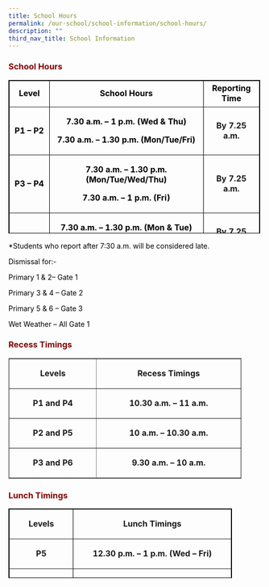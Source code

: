 ```yaml
---
title: School Hours
permalink: /our-school/school-information/school-hours/
description: ""
third_nav_title: School Information
---
```


<h3 style="text-align: justify;"><strong><span style="color: #800000;">School Hours</span></strong></h3>
<table style="height: 304px; width: 99.2725%; border-collapse: collapse; border-style: solid; border-color: #000000;" border="1">
<tbody>
<tr style="height: 52px;">
<td style="width: 13.3518%; height: 52px; text-align: center;"><span style="color: #000000;"><strong>Level</strong></span></td>
<td style="width: 51.2003%; height: 52px; text-align: center;"><span style="color: #000000;"><strong>School Hours</strong></span></td>
<td style="width: 17.9827%; height: 52px; text-align: center;"><span style="color: #000000;"><strong>Reporting Time</strong></span></td>
</tr>
<tr style="height: 78px;">
<td style="height: 78px; width: 13.3518%; text-align: center;">
<p><span style="color: #000000;"><strong>P1 &ndash; P2</strong></span></p>
</td>
<td style="width: 51.2003%; height: 78px; text-align: center;">
<p><span style="color: #000000;"><strong>7.30 a.m. &ndash; 1 p.m. (Wed &amp; Thu)</strong></span></p>
<p><span style="color: #000000;"><strong>7.30 a.m. &ndash; 1.30 p.m. (Mon/Tue/Fri)</strong></span></p>
</td>
<td style="width: 17.9827%; height: 78px; text-align: center;"><strong>By 7.25 a.m.</strong></td>
</tr>
<tr style="height: 96px;">
<td style="height: 96px; width: 13.3518%; text-align: center;">
<p><span style="color: #000000;"><strong>P3 &ndash; P4</strong></span></p>
</td>
<td style="width: 51.2003%; height: 96px; text-align: center;">
<p><span style="color: #000000;"><strong>7.30 a.m. &ndash; 1.30 p.m. (Mon/Tue/Wed/Thu)</strong></span></p>
<p><span style="color: #000000;"><strong>7.30 a.m. &ndash; 1 p.m. (Fri)</strong></span></p>
</td>
<td style="width: 17.9827%; height: 96px; text-align: center;"><strong>By 7.25 a.m.</strong></td>
</tr>
<tr style="height: 78px;">
<td style="height: 78px; width: 13.3518%; text-align: center;">
<p><span style="color: #000000;"><strong>P5 &ndash; P6</strong></span></p>
</td>
<td style="width: 51.2003%; height: 78px; text-align: center;">
<p><span style="color: #000000;"><strong>7.30 a.m. &ndash; 1.30 p.m. (Mon &amp; Tue)</strong></span></p>
<p><span style="color: #000000;"><strong>7.30 a.m. &ndash; 2 p.m. (Wed/Thu/Fri)</strong></span></p>
</td>
<td style="width: 17.9827%; height: 78px; text-align: center;"><strong> By 7.25 a.m.</strong></td>
</tr>
</tbody>
</table>
<p style="text-align: justify;"><span style="color: #000000;">*Students who report after 7:30 a.m. will be considered late.</span></p>
<p style="text-align: justify;"><span style="color: #000000;">Dismissal for:-</span></p>
<p style="text-align: justify;"><span style="color: #000000;">Primary 1 &amp; 2&ndash; Gate 1</span></p>
<p style="text-align: justify;"><span style="color: #000000;">Primary 3 &amp; 4 &ndash; Gate 2</span></p>
<p style="text-align: justify;"><span style="color: #000000;">Primary 5 &amp; 6 &ndash; Gate 3</span></p>
<p style="text-align: justify;"><span style="color: #000000;">Wet Weather &ndash; All Gate 1</span></p>
<h3 style="text-align: justify;"><strong><span style="color: #800000;">Recess Timings</span></strong></h3>
<table style="border-style: solid; width: 463px;" border="1" width="463">
<tbody>
<tr>
<td style="text-align: center; width: 163.562px;">
<p><strong>Levels</strong></p>
</td>
<td style="text-align: center; width: 283.438px;">
<p><strong>Recess Timings</strong></p>
</td>
</tr>
<tr>
<td style="text-align: center; width: 163.562px;">
<p><strong>P1 and P4</strong></p>
</td>
<td style="text-align: center; width: 283.438px;">
<p><strong>10.30 a.m. &ndash; 11 a.m.</strong></p>
</td>
</tr>
<tr>
<td style="text-align: center; width: 163.562px;">
<p><strong>P2 and P5</strong></p>
</td>
<td style="text-align: center; width: 283.438px;">
<p><strong>10 a.m. &ndash; 10.30 a.m.</strong></p>
</td>
</tr>
<tr>
<td style="text-align: center; width: 163.562px;">
<p><strong>P3 and P6</strong></p>
</td>
<td style="text-align: center; width: 283.438px;">
<p><strong>9.30 a.m. &ndash; 10 a.m.</strong></p>
</td>
</tr>
</tbody>
</table>
<h3 style="text-align: justify;"><strong><span style="color: #800000;">Lunch Timings</span></strong></h3>
<table style="height: 138px; width: 444px; border-style: solid; border-color: #000000;" border="1" width="357">
<tbody>
<tr style="height: 46px;">
<td style="width: 114.703px; height: 46px; text-align: center;">
<p><strong>Levels</strong></p>
</td>
<td style="width: 313.297px; height: 46px; text-align: center;">
<p><strong>Lunch Timings</strong></p>
</td>
</tr>
<tr style="height: 46px;">
<td style="width: 114.703px; height: 46px; text-align: center;">
<p><strong>P5</strong></p>
</td>
<td style="width: 313.297px; height: 46px; text-align: center;">
<p><strong>12.30 p.m. &ndash; 1 p.m. (Wed &ndash; Fri)</strong></p>
</td>
</tr>
<tr style="height: 46px;">
<td style="width: 114.703px; height: 46px; text-align: center;">
<p><strong>P6</strong></p>
</td>
<td style="width: 313.297px; height: 46px; text-align: center;">
<p><strong>12 p.m. &ndash; 12.30 p.m. (Wed &ndash; Fri)</strong></p>
</td>
</tr>
</tbody>
</table>